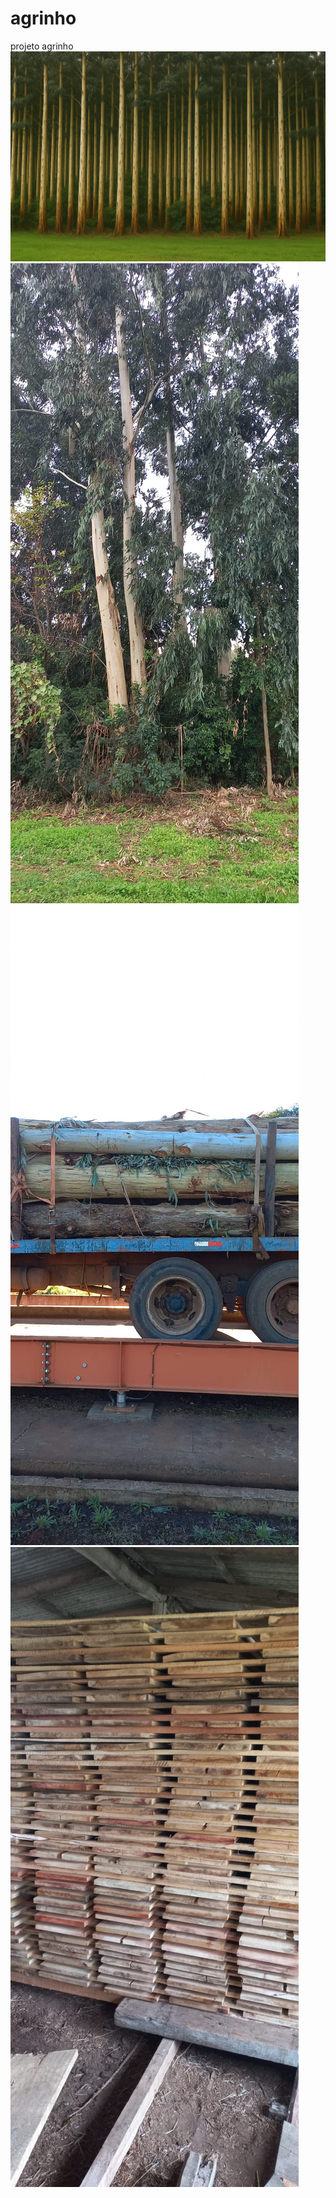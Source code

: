 # agrinho
projeto agrinho
![alt text](Copilot_20250614_210337.png)
![alt text](<WhatsApp Image 2025-06-14 at 20.21.37.jpeg>)
![alt text](<WhatsApp Image 2025-06-14 at 20.21.41.jpeg>)
![alt text](<WhatsApp Image 2025-06-14 at 20.21.38.jpeg>)
